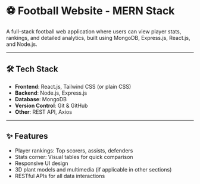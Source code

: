 # ⚽ Football Website - MERN Stack

A full-stack football web application where users can view player stats, rankings, and detailed analytics, built using MongoDB, Express.js, React.js, and Node.js.

---

## 🛠 Tech Stack

- **Frontend**: React.js, Tailwind CSS (or plain CSS)
- **Backend**: Node.js, Express.js
- **Database**: MongoDB
- **Version Control**: Git & GitHub
- **Other**: REST API, Axios

---

## ✨ Features

- Player rankings: Top scorers, assists, defenders
- Stats corner: Visual tables for quick comparison
- Responsive UI design
- 3D plant models and multimedia (if applicable in other sections)
- RESTful APIs for all data interactions




